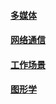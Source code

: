 #### [多媒体](./mm-index.html)

#### [网络通信](./nw-index.html)

#### [工作场景](./ws-index.html)

#### [图形学](./gc/index.html)

